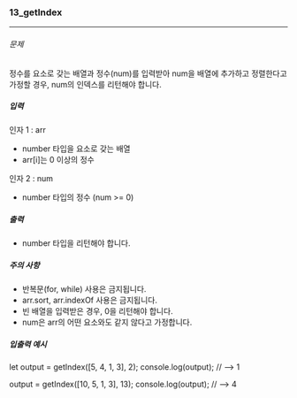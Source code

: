 ### 13_getIndex

***

###### 문제 

정수를 요소로 갖는 배열과 정수(num)를 입력받아 num을 배열에 추가하고 정렬한다고 가정할 경우, num의 인덱스를 리턴해야 합니다.

##### 입력

인자 1 : arr
- number 타입을 요소로 갖는 배열
- arr[i]는 0 이상의 정수

인자 2 : num
- number 타입의 정수 (num >= 0)

##### 출력

- number 타입을 리턴해야 합니다.

##### 주의 사항

- 반복문(for, while) 사용은 금지됩니다.
- arr.sort, arr.indexOf 사용은 금지됩니다.
- 빈 배열을 입력받은 경우, 0을 리턴해야 합니다.
- num은 arr의 어떤 요소와도 같지 않다고 가정합니다.

##### 입출력 예시

let output = getIndex([5, 4, 1, 3], 2);
console.log(output); // --> 1

output = getIndex([10, 5, 1, 3], 13);
console.log(output); // --> 4